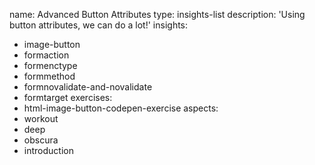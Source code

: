 name: Advanced Button Attributes
type: insights-list
description: 'Using button attributes, we can do a lot!'
insights:
  - image-button
  - formaction
  - formenctype
  - formmethod
  - formnovalidate-and-novalidate
  - formtarget
exercises:
  - html-image-button-codepen-exercise
aspects:
  - workout
  - deep
  - obscura
  - introduction
